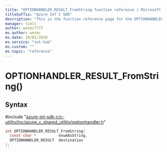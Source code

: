 ```yaml
---                             
title: "OPTIONHANDLER_RESULT_FromString function reference | Microsoft Docs" 
titleSuffix: "Azure IoT C SDK"            
description: "This is the function reference page for the OPTIONHANDLER_RESULT_FromString() function in the Azure IoT C SDK. This SDK is used with Azure IoT Hub and Azure IoT Hub Device Provisioning Service"            
manager: timlt                 
author: wesmc7777              
ms.author: wesmc               
ms.date: 10/01/2020                    
ms.service: "iot-hub"             
ms.custom: ""                
ms.topic: "reference"        
---                            
```


# OPTIONHANDLER_RESULT_FromString()

## Syntax

\#include "[azure-iot-sdk-c/c-utility/inc/azure_c_shared_utility/optionhandler.h](../optionhandler-h.md)"  
```C
int OPTIONHANDLER_RESULT_FromString(
  const char *          enumAsString,
  OPTIONHANDLER_RESULT  destination
);
```

